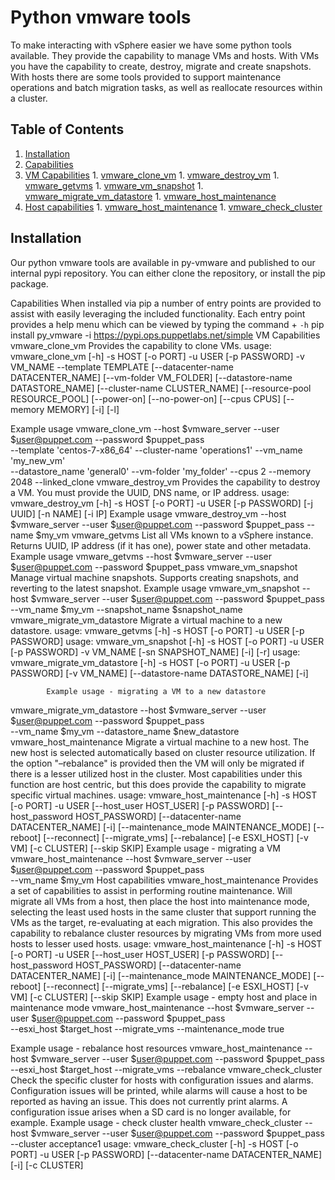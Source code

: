 # Python vmware tools
To make interacting with vSphere easier we have some python tools available. They provide the capability to manage VMs and hosts. With VMs you have the capability to create, destroy, migrate and create snapshots. With hosts there are some tools provided to support maintenance operations and batch migration tasks, as well as reallocate resources within a cluster.
## Table of Contents

1. [Installation](#installation)
1. [Capabilities](#capabilities)
  1. [VM Capabilities](#vm_capabilities)
    1. [vmware_clone_vm](#clone_vm)
    1. [vmware_destroy_vm](#destroy_vm)
    1. [vmware_getvms](#getvms)
    1. [vmware_vm_snapshot](#vm_snapshot)
    1. [vmware_migrate_vm_datastore](#migrate_vm_datastore)
    1. [vmware_host_maintenance](#host_maintenance)
  1. [Host capabilities](#host_capabilities)
    1. [vmware_host_maintenance](#host_maintenance_)
    1. [vmware_check_cluster](#check_cluster)

## Installation
Our python vmware tools are available in py-vmware and published to our internal pypi repository. You can either clone the repository, or install the pip package.

Capabilities
When installed via pip a number of entry points are provided to assist with easily leveraging the included functionality. Each entry point provides a help menu which can be viewed by typing the command + `-h`
   pip install py_vmware -i https://pypi.ops.puppetlabs.net/simple
VM Capabilities vmware_clone_vm
Provides the capability to clone VMs.
usage: vmware_clone_vm [-h] -s HOST [-o PORT] -u USER [-p PASSWORD] -v VM_NAME --template TEMPLATE [--datacenter-name DATACENTER_NAME]
[--vm-folder VM_FOLDER]
[--datastore-name DATASTORE_NAME]
[--cluster-name CLUSTER_NAME]
[--resource-pool RESOURCE_POOL] [--power-on] [--no-power-on] [--cpus CPUS] [--memory MEMORY] [-i] [-l]
 
Example usage
vmware_clone_vm --host $vmware_server --user $user@puppet.com --password
$puppet_pass \
--template 'centos-7-x86_64' --cluster-name 'operations1' --vm_name
'my_new_vm' \
--datastore_name 'general0' --vm-folder 'my_folder' --cpus 2 --memory 2048
--linked_clone
      vmware_destroy_vm
Provides the capability to destroy a VM. You must provide the UUID, DNS name, or IP address.
    usage: vmware_destroy_vm [-h] -s HOST [-o PORT] -u USER [-p PASSWORD] [-j UUID] [-n NAME] [-i IP]
    Example usage
vmware_destroy_vm --host $vmware_server --user $user@puppet.com --password
$puppet_pass --name $my_vm
  vmware_getvms
List all VMs known to a vSphere instance. Returns UUID, IP address (if it has one), power state and other metadata.
Example usage
     vmware_getvms --host $vmware_server --user $user@puppet.com --password
     $puppet_pass
vmware_vm_snapshot
Manage virtual machine snapshots. Supports creating snapshots, and reverting to the latest snapshot.
Example usage
     vmware_vm_snapshot --host $vmware_server --user $user@puppet.com --password
     $puppet_pass \
     --vm_name $my_vm --snapshot_name $snapshot_name
vmware_migrate_vm_datastore
Migrate a virtual machine to a new datastore.
    usage: vmware_getvms [-h] -s HOST [-o PORT] -u USER [-p PASSWORD]
        usage: vmware_vm_snapshot [-h] -s HOST [-o PORT] -u USER [-p PASSWORD] -v VM_NAME [-sn SNAPSHOT_NAME] [-i] [-r]
          usage: vmware_migrate_vm_datastore [-h] -s HOST [-o PORT] -u USER [-p PASSWORD] [-v VM_NAME]
[--datastore-name DATASTORE_NAME] [-i]
 
            Example usage - migrating a VM to a new datastore
 vmware_migrate_vm_datastore --host $vmware_server --user $user@puppet.com
--password $puppet_pass \
--vm_name $my_vm --datastore_name $new_datastore
vmware_host_maintenance
Migrate a virtual machine to a new host. The new host is selected automatically based on cluster resource utilization. If the option "–rebalance" is provided then the VM will only be migrated if there is a lesser utilized host in the cluster. Most capabilities under this function are host centric, but this does provide the capability to migrate specific virtual machines.
    usage: vmware_host_maintenance [-h] -s HOST [-o PORT] -u USER [--host_user HOST_USER] [-p PASSWORD]
[--host_password HOST_PASSWORD]
[--datacenter-name DATACENTER_NAME] [-i] [--maintenance_mode MAINTENANCE_MODE]
[--reboot] [--reconnect] [--migrate_vms] [--rebalance] [-e ESXI_HOST] [-v VM] [-c CLUSTER] [--skip SKIP]
   Example usage - migrating a VM
     vmware_host_maintenance --host $vmware_server --user $user@puppet.com
     --password $puppet_pass \
     --vm_name $my_vm
Host capabilities vmware_host_maintenance
Provides a set of capabilities to assist in performing routine maintenance. Will migrate all VMs from a host, then place the host into maintenance mode, selecting the least used hosts in the same cluster that support running the VMs as the target, re-evaluating at each migration. This also provides the capability to rebalance cluster resources by migrating VMs from more used hosts to lesser used hosts.
     usage: vmware_host_maintenance [-h] -s HOST [-o PORT] -u USER [--host_user HOST_USER] [-p PASSWORD]
[--host_password HOST_PASSWORD]
[--datacenter-name DATACENTER_NAME] [-i] [--maintenance_mode MAINTENANCE_MODE]
[--reboot] [--reconnect] [--migrate_vms] [--rebalance] [-e ESXI_HOST] [-v VM] [-c CLUSTER] [--skip SKIP]
   Example usage - empty host and place in maintenance mode
vmware_host_maintenance --host $vmware_server --user $user@puppet.com
--password $puppet_pass \
--esxi_host $target_host --migrate_vms --maintenance_mode true


Example usage - rebalance host resources
vmware_host_maintenance --host $vmware_server --user $user@puppet.com
--password $puppet_pass \
--esxi_host $target_host --migrate_vms --rebalance
vmware_check_cluster
Check the specific cluster for hosts with configuration issues and alarms. Configuration issues will be printed, while alarms will cause a host to be reported as having an issue. This does not currently print alarms. A configuration issue arises when a SD card is no longer available, for example.
Example usage - check cluster health
     vmware_check_cluster --host $vmware_server --user $user@puppet.com
     --password $puppet_pass \
     --cluster acceptance1
usage: vmware_check_cluster [-h] -s HOST [-o PORT] -u USER [-p PASSWORD] [--datacenter-name DATACENTER_NAME] [-i]
[-c CLUSTER]

